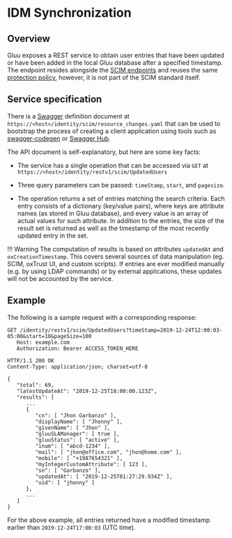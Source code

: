 # IDM Synchronization

## Overview
Gluu exposes a REST service to obtain user entries that have been updated or have been added in the local Gluu database after a specified timestamp. The endpoint resides alongside the [SCIM endpoints](../api-guide/scim-api.md#scim-endpoints) and reuses the same [protection policy](./scim2.md#api-protection), however, it is not part of the SCIM standard itself.

## Service specification

There is a [Swagger](https://swagger.io/docs/specification/2-0/) definition document at `https://<host>/identity/scim/resource_changes.yaml` that can be used to bootstrap the process of creating a client application using tools such as [swagger-codegen](https://github.com/swagger-api/swagger-codegen) or [Swagger Hub](https://app.swaggerhub.com). 

The API document is self-explanatory, but here are some key facts:

- The service has a single operation that can be accessed via `GET` at `https://<host>/identity/restv1/scim/UpdatedUsers`

- Three query parameters can be passed: `timeStamp`, `start`, and `pagesize`.

- The operation returns a set of entries matching the search criteria. Each entry consists of a dictionary (key/value pairs), where keys are attribute names (as stored in Gluu database), and every value is an array of actual values for such attribute. In addition to the entries, the size of the result set is returned as well as the timestamp of the most recently updated entry in the set.

!!! Warning
    The computation of results is based on attributes `updatedAt` and `oxCreationTimestamp`. This covers several sources of data manipulation (eg. SCIM, oxTrust UI, and custom scripts). If entries are ever modified manually (e.g. by using LDAP commands) or by external applications, these updates will not be accounted by the service.

## Example

The following is a sample request with a corresponding response:

```
GET /identity/restv1/scim/UpdatedUsers?timeStamp=2019-12-24T12:00:03-05:00&start=10&pageSize=100
   Host: example.com
   Authorization: Bearer ACCESS_TOKEN_HERE
```

```
HTTP/1.1 200 OK
Content-Type: application/json; charset=utf-8

{
   "total": 69,
   "latestUpdateAt": "2019-12-25T18:00:00.123Z",
   "results": [
      ...
      {
         "cn": [ "Jhon Garbanzo" ],
         "displayName": [ "Jhonny" ], 
         "givenName": [ "Jhon" ],
         "gluuSLAManager": [ true ], 
         "gluuStatus": [ "active" ],
         "inum": [ "abcd-1234" ], 
         "mail": [ "jhon@office.com", "jhon@home.com" ], 
         "mobile": [ "+1987654321" ],
         "myIntegerCustomAttribute": [ 123 ],
         "sn": [ "Garbanzo" ],
         "updatedAt": [ "2019-12-25T01:27:29.934Z" ],
         "uid": [ "jhonny" ]
      },
      ...
   ]
}
```

For the above example, all entries returned have a modified timestamp earlier than `2019-12-24T17:00:03` (UTC time).
